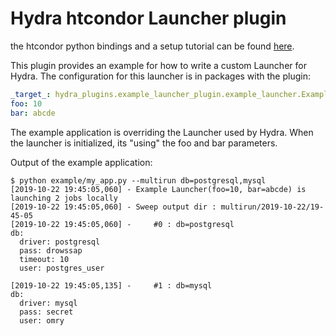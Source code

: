 # Hydra htcondor Launcher plugin

the htcondor python bindings and a setup tutorial can be found [here](https://htcondor.readthedocs.io/en/24.x/apis/python-bindings/tutorials/index.html).

This plugin provides an example for how to write a custom Launcher for Hydra.
The configuration for this launcher is in packages with the plugin:

```yaml title="hydra_plugins/example_launcher_plugiun/conf/hydra/launcher/example.yaml"
_target_: hydra_plugins.example_launcher_plugin.example_launcher.ExampleLauncher
foo: 10
bar: abcde
```
The example application is overriding the Launcher used by Hydra.
When the launcher is initialized, its "using" the foo and bar parameters.

Output of the example application:
```text
$ python example/my_app.py --multirun db=postgresql,mysql
[2019-10-22 19:45:05,060] - Example Launcher(foo=10, bar=abcde) is launching 2 jobs locally
[2019-10-22 19:45:05,060] - Sweep output dir : multirun/2019-10-22/19-45-05
[2019-10-22 19:45:05,060] -     #0 : db=postgresql
db:
  driver: postgresql
  pass: drowssap
  timeout: 10
  user: postgres_user

[2019-10-22 19:45:05,135] -     #1 : db=mysql
db:
  driver: mysql
  pass: secret
  user: omry
```

